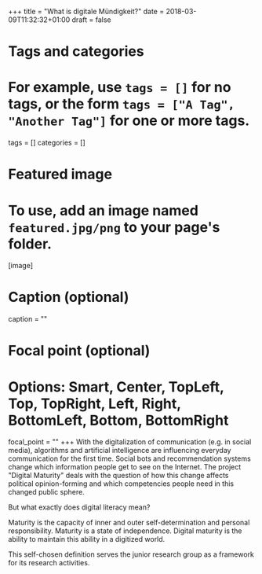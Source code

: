 +++
title = "What is digitale Mündigkeit?"
date = 2018-03-09T11:32:32+01:00
draft = false

# Tags and categories
# For example, use `tags = []` for no tags, or the form `tags = ["A Tag", "Another Tag"]` for one or more tags.
tags = []
categories = []

# Featured image
# To use, add an image named `featured.jpg/png` to your page's folder. 
[image]
  # Caption (optional)
  caption = ""

  # Focal point (optional)
  # Options: Smart, Center, TopLeft, Top, TopRight, Left, Right, BottomLeft, Bottom, BottomRight
  focal_point = ""
+++
With the digitalization of communication (e.g. in social media), algorithms and artificial intelligence are influencing everyday communication for the first time. Social bots and recommendation systems change which information people get to see on the Internet. The project "Digital Maturity" deals with the question of how this change affects political opinion-forming and which competencies people need in this changed public sphere.

But what exactly does digital literacy mean?

Maturity is the capacity of inner and outer self-determination and personal responsibility. Maturity is a state of independence. Digital maturity is the ability to maintain this ability in a digitized world.

This self-chosen definition serves the junior research group as a framework for its research activities.